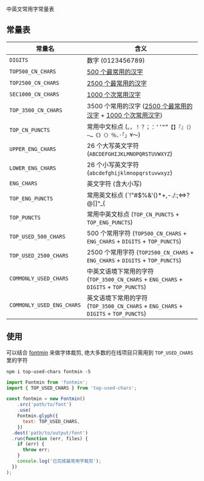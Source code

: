 中英文常用字常量表

## 常量表

| 常量名                | 含义                                                         |
| --------------------- | ------------------------------------------------------------ |
| `DIGITS`              | 数字 (0123456789)                                            |
| `TOP500_CN_CHARS`     | [500 个最常用的汉字][TOP500_CN_CHARS]                        |
| `TOP2500_CN_CHARS`    | [2500 个最常用的汉字][TOP2500_CN_CHARS]                      |
| `SEC1000_CN_CHARS`    | [1000 个次常用汉字][SEC1000_CN_CHARS]                        |
| `TOP_3500_CN_CHARS`   | 3500 个常用的汉字 ([2500 个最常用的汉字][TOP2500_CN_CHARS] + [1000 个次常用汉字][SEC1000_CN_CHARS]) |
| `TOP_CN_PUNCTS`       | 常用中文标点 (`。，！？；：‘’“”【】『』（）—…《》〈〉％、·「」¥～`) |
| `UPPER_ENG_CHARS`     | 26 个大写英文字符 (`ABCDEFGHIJKLMNOPQRSTUVWXYZ`)             |
| `LOWER_ENG_CHARS`     | 26 个小写英文字符 (`abcdefghijklmnopqrstuvwxyz`)             |
| `ENG_CHARS`           | 英文字符 (含大小写)                                          |
| `TOP_ENG_PUNCTS`      | 常用英文标点 (`!"#$%&\'()*+,-./:;<=>?@[\]^_{|}\`)            |
| `TOP_PUNCTS`              | 常用中英文标点 (`TOP_CN_PUNCTS` + `TOP_ENG_PUNCTS`)                                                 |
| `TOP_USED_500_CHARS`      | 500 个常用字符 (`TOP500_CN_CHARS` + `ENG_CHARS` + `DIGITS` + `TOP_PUNCTS`)                          |
| `TOP_USED_2500_CHARS`     | 2500 个常用字符 (`TOP2500_CN_CHARS` + `ENG_CHARS` + `DIGITS` + `TOP_PUNCTS`)                        |
| `COMMONLY_USED_CHARS`     | 中英文语境下常用的字符 (`TOP_3500_CN_CHARS` + `ENG_CHARS` + `DIGITS` + `TOP_PUNCTS`)                |
| `COMMONLY_USED_ENG_CHARS` | 英文语境下常用的字符 (`TOP_3500_CN_CHARS` + `ENG_CHARS` + `DIGITS` + `TOP_PUNCTS`)                  |

## 使用

可以结合 [fontmin](https://github.com/ecomfe/fontmin) 来做字体裁剪, 绝大多数的在线项目只需用到 `TOP_USED_CHARS` 里的字符

```shell
npm i top-used-chars fontmin -S
```

```javascript
import Fontmin from 'fontmin';
import { TOP_USED_CHARS } from 'top-used-chars';

const fontmin = new Fontmin()
	.src('path/to/font')
	.use(
    Fontmin.glyph({
      text: TOP_USED_CHARS,
    })
  .dest('path/to/output/font')
  .run(function (err, files) {
    if (err) {
      throw err;
    }
    console.log('已完成最常用字裁剪');
  })
);
```

[TOP500_CN_CHARS]: https://www.hanyuguoxue.com/zidian/zuichangyongzi	"500 个最常用的汉字"
[TOP2500_CN_CHARS]: https://www.zdic.net/zd/zb/cc1/	"2500 个最常用的汉字"
[SEC1000_CN_CHARS]: https://www.zdic.net/zd/zb/cc2/	"1000 个次常用汉字"
